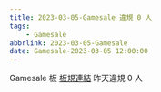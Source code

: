 ```yaml
---
title: 2023-03-05-Gamesale 違規 0 人
tags:
    - Gamesale
abbrlink: 2023-03-05-Gamesale
date: Gamesale-2023-03-05 12:00:00
---
```

Gamesale 板 [板規連結](https://www.ptt.cc/bbs/Gossiping/M.1637425085.A.07D.html)
昨天違規 0 人
